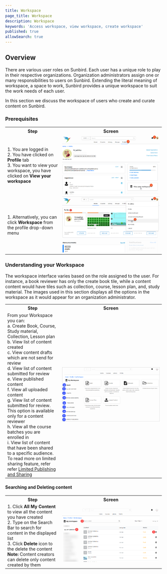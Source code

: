 ```yaml
---
title: Workspace
page_title: Workspace
description: Workspace
keywords: 'Access workspace, view workspace, create workspace'
published: true
allowSearch: true
---
```

## Overview
There are various user roles on Sunbird. Each user has a unique role to play in their respective organizations. Organization administrators assign one or many responsibilities to users on Sunbird. Extending the literal meaning of workspace, a space to work, Sunbird provides a unique workspace to suit the work needs of each user.  

In this section we discuss the workspace of users who create and curate content on Sunbird.

### Prerequisites

<table>
  <tr>
    <th style="width:35%;">Step</th>
    <th style="width:65%;">Screen</th>
  </tr>
  <tr>
    <td>1. You are logged in <br>2. You have clicked on <b>Profile</b> tab <br>3. You want to view your workspace, you have clicked on <b>View your workspace</b> 
       </td>
      <td><img src="features-documentation/images/workspace/prerequisite2.png"></td>
  </tr>
    <tr>
      <td>1. Alternatively, you can click <b>Workspace</b> from the profile drop-down menu</td>
      <td><img src="features-documentation/images/workspace/prerequisite1.png"></td>
  </tr>
  </table>

### Understanding your Workspace

The workspace interface varies based on the role assigned to the user. For instance, a book reviewer has only the create book tile, while a content content would have tiles such as collection, course, lesson plan, and, study material. The images used in this section displays all the options in the workspace as it would appear for an organization administrator.

<table>
  <tr>
    <th style="width:35%;">Step</th>
    <th style="width:65%;">Screen</th>
  </tr>
  <tr>
    <td>From your Workspace you can: <br>a. Create Book, Course, Study material, Collection, Lesson plan <br>b. View list of content created <br>c. View content drafts which are not send for review <br>d. View list of content submitted for review <br>e. View published content <br>f. View all uploaded content <br>g. View list of content submitted for review. This option is available only for a content reviewer <br>h. View all the course batches you are enrolled in <br>i. View list of content that have been shared to a specific audience. To read more on limited sharing feature, refer refer <a href="features-documentation/limitedpublishnshare" target="_blank">Limited Publishing and Sharing</a>
    </td>
    <td><img src="features-documentation/images/workspace/workspace1.png"></td>
  </tr>
  </table>
  
#### Searching and Deleting content
<table>
  <tr>
    <th style="width:35%;">Step</th>
    <th style="width:65%;">Screen</th>
  </tr>
  <tr>
  <td>1. Click <b>All My Content</b> to view all the content you have created <br>2. Type on the Search Bar to search for content in the displayed list <br>3. Click <b>Delete</b> icon to the delete the content  <br><b>Note:</b> Content creators can delete only content created by them
  </td>
    <td><img src="features-documentation/images/workspace/allmycontent.png"></td>
  </tr>
  </table>

